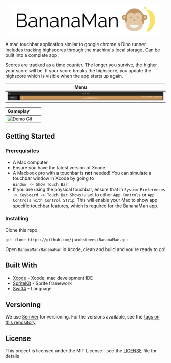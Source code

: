 <p align="center">
  <img src="Demo/banner.png" height="100px"/>
</p>

A mac touchbar application similar to google chrome's Dino runner. Includes tracking highscores through the machine's local storage. Can be built into a complete app.

Scores are tracked as a time counter. The longer you survive, the higher your score will be. If your score breaks the highscore, you update the highscore which is visible when the app starts up again.

| Menu                 |
| -------------------- |
|![Menu](Demo/menu.png)|

| Gameplay                      |
| ----------------------------- |
|![Demo Gif](Demo/bananaMan.gif)|

## Getting Started

### Prerequisites

- A Mac computer
- Ensure you have the latest version of Xcode.
- A Macbook pro with a touchbar is <b>not</b> needed! You can simulate a touchbar window in Xcode by going to
<br>`Window -> Show Touch Bar`
- If you are using the physical touchbar, ensure that in `System Preferences -> Keyboard -> Touch Bar Shows` is set to either `App Controls` or `App Controls with Control Strip`. This will enable your Mac to show app specific touchbar features, which is required for the BananaMan app.

### Installing

Clone this repo.

```
git clone https://github.com/jacobsteves/BananaMan.git
```

Open `BananaMan/BananaMan` in Xcode, clean and build and you're ready to go!

## Built With

* [Xcode](https://developer.apple.com/xcode/) - Xcode, mac development IDE
* [SpriteKit](https://developer.apple.com/documentation/spritekit) - Sprite framework
* [Swift4](https://swift.org/blog/swift-4-0-released/) - Language

## Versioning

We use [SemVer](http://semver.org/) for versioning. For the versions available, see the [tags on this repository](https://github.com/jacobsteves/BananaMan/tags).

## License

This project is licensed under the MIT License - see the [LICENSE](LICENSE) file for details
